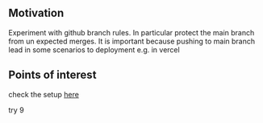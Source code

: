<h2>Motivation</h2>
Experiment with github branch rules. In particular protect the main branch from un expected merges. It is important because pushing to main branch lead in some scenarios to deployment e.g. in vercel

<h2>Points of interest</h2>
check the setup <a href='https://github.com/NathanKr/github-git-branch-rules-playground/settings/branch_protection_rules/35335535'>here</a>

try 9